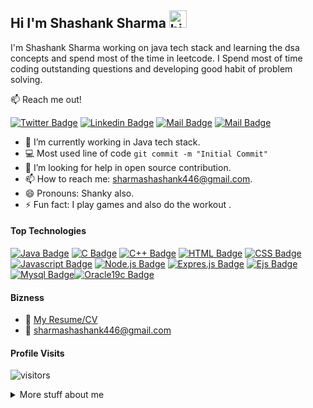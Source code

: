 ## Hi I'm Shashank Sharma <img src="https://user-images.githubusercontent.com/1303154/88677602-1635ba80-d120-11ea-84d8-d263ba5fc3c0.gif" width="28px" alt="hi">

I'm Shashank Sharma working on java tech stack and learning the dsa concepts and spend most of the time in leetcode. I Spend most of time coding outstanding questions and developing good habit of problem solving.

:mailbox: Reach me out!

[![Twitter Badge](https://img.shields.io/badge/-@Shashank-1ca0f1?style=flat&labelColor=1ca0f1&logo=twitter&logoColor=white&link=https://twitter.com/Shashan72085397)](https://twitter.com/Shashan72085397)  [![Linkedin Badge](https://img.shields.io/badge/-Shashank-0e76a8?style=flat&labelColor=0e76a8&logo=linkedin&logoColor=white)](https://www.linkedin.com/in/shashank-sharma-5a18811b6/) [![Mail Badge](https://img.shields.io/badge/-@Shashank-e84393?style=flat&labelColor=e84393&logo=instagram&logoColor=white)](https://www.instagram.com/shashank.sharma.2000/) [![Mail Badge](https://img.shields.io/badge/-Shashank-c0392b?style=flat&labelColor=c0392b&logo=gmail&logoColor=white)](mailto:sharmashashank446@gmail.com)



<!-- TODO: Add last video link -->

- 🔭 I’m currently working in Java tech stack.
- :computer: Most used line of code `git commit -m "Initial Commit"`
- 🤔 I’m looking for help in open source contribution.
- 📫 How to reach me: sharmashashank446@gmail.com.
- 😄 Pronouns: Shanky also.
- ⚡ Fun fact: I play games and also do the workout .

#### Top Technologies

<!-- TODO: Make technologies links takes you to repositories -->

[![Java Badge](https://img.shields.io/badge/-Java-DE834D?style=for-the-badge&labelColor=black&logo=java&logoColor=DE834D)](https://www.oracle.com/java/technologies/downloads/) [![C Badge](https://img.shields.io/badge/-C-22577E?style=for-the-badge&labelColor=black&logo=c&logoColor=22577E)](https://devdocs.io/c/) [![C++  Badge](https://img.shields.io/badge/-C++-007acc?style=for-the-badge&labelColor=black&logo=c%2B%2B&logoColor=22577E)](https://docs.microsoft.com/en-us/cpp/windows/latest-supported-vc-redist?view=msvc-170) [![HTML Badge](https://img.shields.io/badge/-HTML-DE834D?style=for-the-badge&labelColor=black&logo=Html5&logoColor=DE834D)](https://www.w3schools.com/html/) [![CSS Badge](https://img.shields.io/badge/-CSS-e535ab?style=for-the-badge&labelColor=black&logo=Css3&logoColor=FF5677)](https://www.w3schools.com/w3css/defaulT.asp) [![Javascript Badge](https://img.shields.io/badge/-Javascript-e535ab?style=for-the-badge&labelColor=black&logo=Javascript&logoColor=F2789F)](https://developer.mozilla.org/en-US/docs/Web/JavaScript) [![Node.js  Badge](https://img.shields.io/badge/-Node.js-519259?style=for-the-badge&labelColor=black&logo=Node.js&logoColor=519259)](https://nodejs.org/en/docs/) [![Expres.js  Badge](https://img.shields.io/badge/-Express.js-2C272E?style=for-the-badge&labelColor=black&logo=Node.js&logoColor=2C272E)](http://expressjs.com/) [![Ejs  Badge](https://img.shields.io/badge/-Ejs-7CD1B8?style=for-the-badge&labelColor=black&logo=Node.js&logoColor=04293A)](https://ejs.co/)[![Mysql Badge](https://img.shields.io/badge/-mysql-F2789F?style=for-the-badge&labelColor=black&logo=mysql&logoColor=F2789F)](https://dev.mysql.com/doc/)[![Oracle19c Badge](https://img.shields.io/badge/-Oracle19c-FF5677?style=for-the-badge&labelColor=black&logo=Oracle&logoColor=FF5677)](https://www.oracle.com/in/database/technologies/)



#### Bizness

- :paperclip: [My Resume/CV](https://github.com/Shashank-deb/Personal-Documents/blob/master/Shashank_Sharma%20.pdf)
- :email: sharmashashank446@gmail.com

#### Profile Visits

![visitors](https://visitor-badge.glitch.me/badge?page_id=Shashank-deb.Shashank-deb&left_color=green&right_color=red)

<details>
<summary>
  More stuff about me
</summary>

<br >

I love sharing knowledge and putting repo, learning and posts together for helping other developers and also learning myself,  that's why iam working in github


#### Recent Technology Used
<!--START_SECTION:waka-->
```text
JavaScript   6 hrs 39 mins   ███████████████████████▒░   93.72 % 
EJS          19 mins         █▒░░░░░░░░░░░░░░░░░░░░░░░   04.69 % 
HTML         2 mins          ▒░░░░░░░░░░░░░░░░░░░░░░░░   00.67 % 
JSON         2 mins          ░░░░░░░░░░░░░░░░░░░░░░░░░   00.58 % 
CSS          1 min           ░░░░░░░░░░░░░░░░░░░░░░░░░   00.31 % 
```
<!--END_SECTION:waka-->


#### Github Stats

[![Shashank Sharma's GitHub stats](https://github-readme-stats.vercel.app/api?username=Shashank-deb&hide=contribs,prs&count_private=true&show_icons=true&theme=radical)](https://github.com/anuraghazra/github-readme-stats)


</details>

